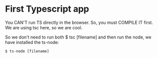 # First Typescript app

You CAN'T run TS directly in the browser. So, you must COMPILE IT first. We are using tsc here, so we are cool.

So we don't need to run both $ tsc [filename] and then run the node, we have installed the ts-node:

```
$ ts-node [filename]
```
